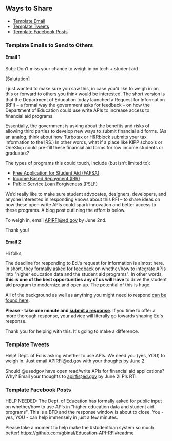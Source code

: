 
## Ways to Share 

* [Template Email](https://github.com/gbinal/Education-API-RFI/blob/master/sharing.md#template-email-to-send-to-others)
* [Template Tweets](https://github.com/gbinal/Education-API-RFI/blob/master/sharing.md#template-tweets)
* [Template Facebook Posts](https://github.com/gbinal/Education-API-RFI/blob/master/sharing.md#template-facebook-posts)


### Template Emails to Send to Others

#### Email 1

Subj: Don’t miss your chance to weigh in on tech + student aid

[Salutation]
 
I just wanted to make sure you saw this, in case you’d like to weigh in on this or forward to others you think would be interested. The short version is that the Department of Education today launched a Request for Information (RFI) – a formal way the government asks for feedback – on how the Department of Education could use write APIs to increase access to financial aid programs.  
 
Essentially, the government is asking about the benefits and risks of allowing third parties to develop new ways to submit financial aid forms.  (As an analog, think about how Turbotax or H&Rblock submits your tax information to the IRS.) In other words, what if a place like KIPP schools or OneStop could pre-fill these financial aid forms for low income students or graduates?
 
The types of programs this could touch, include (but isn’t limited to):
 
* [Free Application for Student Aid (FAFSA)](https://fafsa.ed.gov/)
* [Income Based Repayment (IBR)](http://www.consumerfinance.gov/askcfpb/633/what-income-based-repayment-ibr.html)
* [Public Service Loan Forgiveness (PSLF)](http://www.consumerfinance.gov/askcfpb/1563/i-want-certify-i-work-qualified-employer-order-qualify-public-service-loan-forgiveness-what-do-i-do.html)
  

We’d really like to make sure student advocates, designers, developers, and anyone interested in responding knows about this RFI – to share ideas on how these open write APIs could spark innovation and better access to these programs. A blog post outlining the effort is below.
 
To weigh in, email APIRFI@ed.gov by June 2nd.
 
Thank you!

#### Email 2

Hi folks,  

The deadline for responding to Ed.'s request for information is almost here.  In short, they [formally asked for feedback](http://www.ed.gov/blog/2014/04/how-can-the-department-of-education-increase-innovation-transparency-and-access-to-data/) on whether/how to integrate APIs into "higher education data and the student aid programs".  In other words, **this is one of the best opportunities any of us will have** to drive the student aid program to modernize and open up.  The potential of this is huge. 

All of the background as well as anything you might need to respond [can be found here](https://github.com/gbinal/Education-API-RFI#readme).  

**Please - take one minute and [submit a response](https://github.com/gbinal/Education-API-RFI/blob/master/response_material.md)**.  If you time to offer a more thorough response, your advice will literally go towards shaping Ed's response.  

Thank you for helping with this.  It's going to make a difference.  


### Template Tweets

Help! Dept. of Ed is asking whether to use APIs. We need you (yes, YOU) to weigh in. Just email APIRFI@ed.gov with your thoughts by June 2

Should @usedgov have open read/write APIs for financial aid applications? Why? Email your thoughts to apirfi@ed.gov by June 2! Pls RT!


### Template Facebook Posts

HELP NEEDED: The Dept. of Education has formally asked for public input on whether/how to use APIs in "higher education data and student aid programs".   This is a BFD and the response window is about to close.  You - yes, YOU - can help immensely in just a few minutes.  

Please take a moment to help make the #studentloan system so much better!  https://github.com/gbinal/Education-API-RFI#readme

